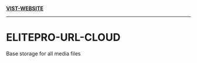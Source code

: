 **[VIST-WEBSITE](https://elitepro-url-clouds.onrender.com/)**

---

# ELITEPRO-URL-CLOUD
Base storage for all media files
